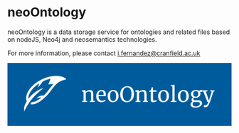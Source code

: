 # neoOntology

neoOntology is a data storage service for ontologies and related files based on nodeJS, Neo4j and neosemantics technologies.

For more information, please contact i.fernandez@cranfield.ac.uk

![alt text](https://github.com/InigoGregorio/neoOntology/blob/master/files/png/neoOntologyPanel.png)
